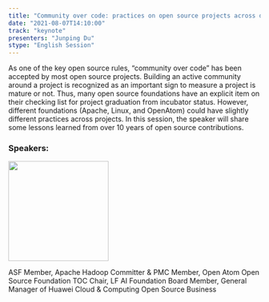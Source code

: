 ```yaml
---
title: "Community over code: practices on open source projects across different foundations"
date: "2021-08-07T14:10:00"
track: "keynote"
presenters: "Junping Du"
stype: "English Session"
---
```

As one of the key open source rules, “community over code” has been accepted by most open source projects. Building an active community around a project is recognized as an important sign to measure a project is mature or not. Thus, many open source foundations have an explicit item on their checking list for project graduation from incubator status. However, different foundations (Apache, Linux, and OpenAtom) could have slightly different practices across projects. In this session, the speaker will share some lessons learned from over 10 years of open source contributions.

### Speakers:

<img src="images/speaker/Du-Junping.png" width="200"/>

ASF Member, Apache Hadoop Committer & PMC Member, Open Atom Open Source Foundation TOC Chair, LF AI Foundation Board Member, General Manager of Huawei Cloud & Computing Open Source Business
